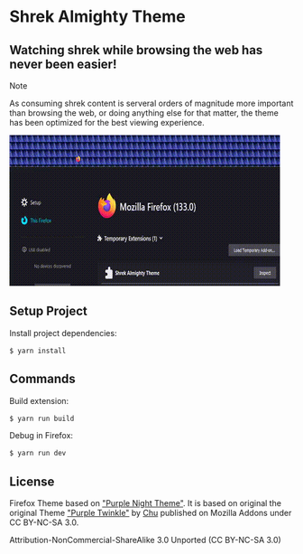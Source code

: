 # Shrek Almighty Theme

## Watching shrek while browsing the web has never been easier!

> [!NOTE]
> As consuming shrek content is serveral orders of magnitude more important than browsing the web, or doing anything else for that matter, the theme has been optimized for the best viewing experience.

![demo](./demo.gif)

## Setup Project

Install project dependencies:

```bash
$ yarn install
```

## Commands

Build extension:

```bash
$ yarn run build
```

Debug in Firefox:

```bash
$ yarn run dev
```

## License

Firefox Theme based on ["Purple Night Theme"](https://addons.mozilla.org/en-US/firefox/addon/purple-night-theme/). It is based on original the original Theme ["Purple Twinkle"](https://addons.mozilla.org/de/firefox/addon/purple-twinkle/) by [Chu](https://addons.mozilla.org/de/firefox/user/12464975/) published on Mozilla Addons under CC BY-NC-SA 3.0.

Attribution-NonCommercial-ShareAlike 3.0 Unported (CC BY-NC-SA 3.0)
